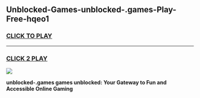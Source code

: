 
## Unblocked-Games-unblocked-.games-Play-Free-hqeo1
<h3>
<a href="https://premium76.site?title=unblocked-.games&ref=21A">CLICK TO PLAY</a></h3>
<hr>

<h3>
<a href="https://premium76.site?title=unblocked-.games&ref=21A">CLICK 2 PLAY</a>
  
</h3>

<a href="https://premium76.site?title=unblocked-.games&ref=21A"><img src="https://clearcache.store/games.png"></a>


**unblocked-.games games unblocked: Your Gateway to Fun and Accessible Online Gaming**

